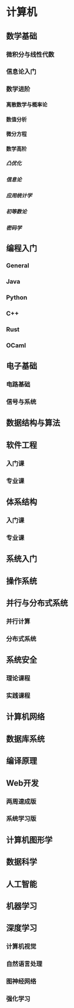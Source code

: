 # 计算机  
## 数学基础
### 微积分与线性代数
### 信息论入门
### 数学进阶
#### 离散数学与概率论
#### 数值分析
#### 微分方程
#### 数学高阶
##### 凸优化
##### 信息论
##### 应用统计学
##### 初等数论
##### 密码学
## 编程入门
### General
### Java
### Python
### C++
### Rust
### OCaml
## 电子基础
### 电路基础
### 信号与系统
## 数据结构与算法
## 软件工程
### 入门课
### 专业课
## 体系结构
### 入门课
### 专业课
## 系统入门
## 操作系统
## 并行与分布式系统
### 并行计算
### 分布式系统
## 系统安全
### 理论课程
### 实践课程
## 计算机网络
## 数据库系统
## 编译原理
## Web开发
### 两周速成版
### 系统学习版
## 计算机图形学
## 数据科学
## 人工智能
## 机器学习
## 深度学习
### 计算机视觉
### 自然语言处理
### 图神经网络
### 强化学习



